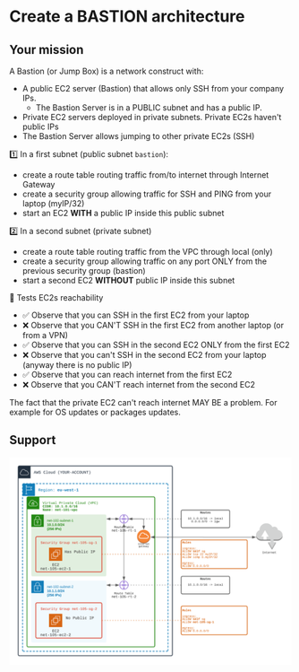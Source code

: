 # Create a BASTION architecture

## Your mission
A Bastion (or Jump Box) is a network construct with:
- A public EC2 server (Bastion) that allows only SSH from your company IPs. 
  - The Bastion Server is in a PUBLIC subnet and has a public IP.
- Private EC2 servers deployed in private subnets. Private EC2s haven't public IPs
- The Bastion Server allows jumping to other private EC2s (SSH)

1️⃣ In a first subnet (public subnet `bastion`):
- create a route table routing traffic from/to internet through Internet Gateway
- create a security group allowing traffic for SSH and PING from your laptop (myIP/32)
- start an EC2 **WITH** a public IP inside this public subnet

2️⃣ In a second subnet (private subnet)
- create a route table routing traffic from the VPC through local (only)
- create a security group allowing traffic on any port ONLY from the previous security group (bastion)
- start a second EC2 **WITHOUT** public IP inside this subnet

🏁 Tests EC2s reachability
- ✅ Observe that you can SSH in the first EC2 from your laptop
- ❌ Observe that you CAN'T SSH in the first EC2 from another laptop (or from a VPN)  
- ✅ Observe that you can SSH in the second EC2 ONLY from the first EC2
- ❌ Observe that you can't SSH in the second EC2 from your laptop (anyway there is no public IP)
- ✅ Observe that you can reach internet from the first EC2
- ❌ Observe that you CAN'T reach internet from the second EC2

The fact that the private EC2 can't reach internet MAY BE a problem. For example for OS updates or packages updates.

## Support

![Image of VPC](./doc/105-bastion.png)
